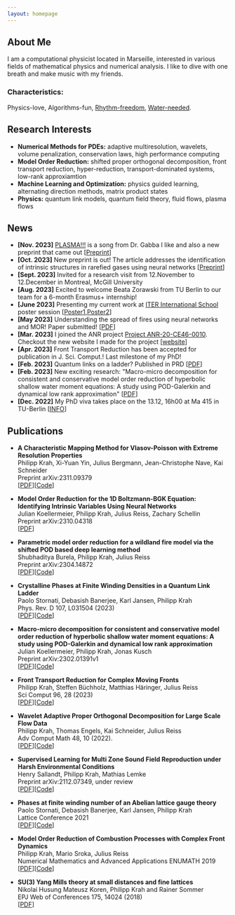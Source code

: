 ```yaml
---
layout: homepage
---
```


## About Me
I am a computational physicist located in Marseille, interested in various fields of mathematical physics and numerical analysis. 
I like to dive with one breath and make music with my friends.

### Characteristics: 
Physics-love, Algorithms-fun, [Rhythm-freedom](https://soundcloud.com/massesandbells), [Water-needed](https://www.tc-lichtenberg.de/aktuelles/aktivit%C3%A4ten-2021/tauchen-in-ammelshain.html).

## Research Interests

- **Numerical Methods for PDEs:** adaptive multiresolution, wavelets, volume penalization, conservation laws, high performance computing
- **Model Order Reduction:** shifted proper orthogonal decomposition, front transport reduction, hyper-reduction, transport-dominated systems, low-rank approxiamtion
- **Machine Learning and Optimization:** physics guided learning, alternating direction methods, matrix product states
- **Physics:** quantum link models, quantum field theory, fluid flows, plasma flows

## News

- **[Nov. 2023]** [PLASMA!!!](https://open.spotify.com/search/plasma) is a song from Dr. Gabba I like and also a new preprint that came out [[Preprint](https://arxiv.org/pdf/2311.09379)]
- **[Oct. 2023]** New preprint is out! The article addresses the identification of intrinsic structures in rarefied gases using neural networks [[Preprint](http://arxiv.org/abs/2310.04318)]
- **[Sept. 2023]** Invited for a research visit from 12.November to 12.December in Montreal, McGill University
- **[Aug. 2023]** Excited to welcome Beata Zorawski from TU Berlin to our team for a 6-month Erasmus+ internship!
- **[June 2023]** Presenting my current work at [ITER International School](https://iis2023.sciencesconf.org/) poster session [[Poster1](https://Philipp137.github.io/assets/poster/20230628_Poster_KrahYinBergmannNaveSchneider.pdf),[Poster2](https://Philipp137.github.io/assets/poster/20230628_Poster_KoellermeierKrah.pdf)]
- **[May 2023]** Understanding the spread of fires using neural networks and MOR! Paper submitted! [[PDF](https://arxiv.org/pdf/2304.14872.pdf)]
- **[Mar. 2023]** I joined the ANR project [Project ANR-20-CE46-0010](https://anr.fr/Projet-ANR-20-CE46-0010). Checkout the new website I made for the project [[website](https://characteristicmappingmethod.github.io/)]
- **[Apr. 2023]** Front Transport Reduction has been accepted for publication in J. Sci. Comput.! Last milestone of my PhD!
- **[Feb. 2023]** Quantum links on a ladder? Published in PRD [[PDF](https://journals.aps.org/prd/pdf/10.1103/PhysRevD.107.L031504)]
- **[Feb. 2023]** New exciting research: "Macro-micro decomposition for consistent and conservative model order reduction of hyperbolic shallow water moment equations: A study using POD-Galerkin and dynamical low rank approximation" [[PDF](https://arxiv.org/pdf/2302.01391.pdf)] 
- **[Dec. 2022]** My PhD viva takes place on the 13.12, 16h00 at Ma 415 in TU-Berlin [[INFO](https://Philipp137.github.io/assets/other/invite_PhD_Krah.pdf)]

## Publications

- **A Characteristic Mapping Method for Vlasov-Poisson with Extreme Resolution Properties**
  <br>
  Philipp Krah, Xi-Yuan Yin, Julius Bergmann, Jean-Christophe Nave, Kai Schneider
  <br>
  Preprint  arXiv:2311.09379
  <br>
  [[PDF](https://arxiv.org/pdf/2311.09379.pdf)][[Code](https://github.com/orgs/CharacteristicMappingMethod/repositories)]

- **Model Order Reduction for the 1D Boltzmann-BGK Equation: Identifying Intrinsic Variables Using Neural Networks**
  <br>
  Julian Koellermeier, Philipp Krah, Julius Reiss, Zachary Schellin
  <br>
  Preprint  arXiv:2310.04318
  <br>
  [[PDF](https://arxiv.org/pdf/2310.04318.pdf)]

- **Parametric model order reduction for a wildland fire model via the shifted POD based deep learning method**
  <br>
  Shubhaditya Burela, Philipp Krah, Julius Reiss
  <br>
  Preprint arXiv:2304.14872
  <br>
  [[PDF](https://arxiv.org/abs/2304.14872)][[Code](https://github.com/MOR-transport/sPOD-NN-paper)]


- **Crystalline Phases at Finite Winding Densities in a Quantum Link Ladder**
  <br>
  Paolo Stornati, Debasish Banerjee, Karl Jansen, Philipp Krah
  <br>
  Phys. Rev. D 107, L031504 (2023)
  <br>
  [[PDF](https://journals.aps.org/prd/pdf/10.1103/PhysRevD.107.L031504)][[Code](https://github.com/Philipp137/SquareIce)]

- **Macro-micro decomposition for consistent and conservative model order reduction of hyperbolic shallow water moment equations: A study using POD-Galerkin and dynamical low rank approximation**
  <br>
  Julian Koellermeier, Philipp Krah, Jonas Kusch
  <br>
  Preprint arXiv:2302.01391v1
  <br>
  [[PDF](https://arxiv.org/abs/2302.01391)][[Code](https://github.com/JonasKu/Publication-Split-conservative-model-order-reduction-for-hyperbolic-shallow-water-moment-equations)]

- **Front Transport Reduction for Complex Moving Fronts**
  <br>
  Philipp Krah, Steffen Büchholz, Matthias Häringer, Julius Reiss
  <br>
   Sci Comput 96, 28 (2023)
  <br>
  [[PDF](https://rdcu.be/ddHh4)][[Code](https://github.com/MOR-transport/FrontTransportReduction)] 

- **Wavelet Adaptive Proper Orthogonal Decomposition for Large Scale Flow Data**
  <br>
  Philipp Krah, Thomas Engels, Kai Schneider, Julius Reiss
  <br>
  Adv Comput Math 48, 10 (2022).
  <br>
  [[PDF](https://link.springer.com/content/pdf/10.1007/s10444-021-09922-2.pdf)][[Code](https://github.com/adaptive-cfd/WABBIT)] 

- **Supervised Learning for Multi Zone Sound Field Reproduction under Harsh Environmental Conditions**
  <br>
  Henry Sallandt, Philipp Krah, Mathias Lemke
  <br>
  Preprint arXiv:2112.07349, under review
  <br>
  [[PDF](https://arxiv.org/pdf/2112.07349.pdf)][[Code](https://github.com/henrysallandt/Supervised-Learning-for-Multi-Zone-Sound-Field-Reproduction-under-Harsh-Environmental-Conditions/)]

- **Phases at finite winding number of an Abelian lattice gauge theory**
  <br>
  Paolo Stornati, Debasish Banerjee, Karl Jansen, Philipp Krah
  <br>
  Lattice Conference 2021
  <br>
  [[PDF](https://arxiv.org/pdf/2111.09364.pdf)][[Code](https://github.com/Philipp137/SquareIce)]

- **Model Order Reduction of Combustion Processes with Complex Front Dynamics**
  <br>
  Philipp Krah, Mario Sroka, Julius Reiss
  <br>
  Numerical Mathematics and Advanced Applications ENUMATH 2019
  <br>
  [[PDF](https://link.springer.com/content/pdf/10.1007/978-3-030-55874-1_79.pdf)][[Code](https://github.com/Philipp137/FrontTransportReduction)] 

- **SU(3) Yang Mills theory at small distances and fine lattices**
  <br>
  Nikolai Husung Mateusz Koren, Philipp Krah and Rainer Sommer
  <br>
  EPJ Web of Conferences 175, 14024 (2018)
  <br>
  [[PDF](https://www.epj-conferences.org/articles/epjconf/pdf/2018/10/epjconf_lattice2018_14024.pdf)]

